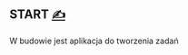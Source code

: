 
## START [<span style='font-size:20px;'>&#x270D;</span>](https://github.com/codereview-pl/www/edit/main/START.md)

W budowie jest aplikacja do tworzenia zadań


